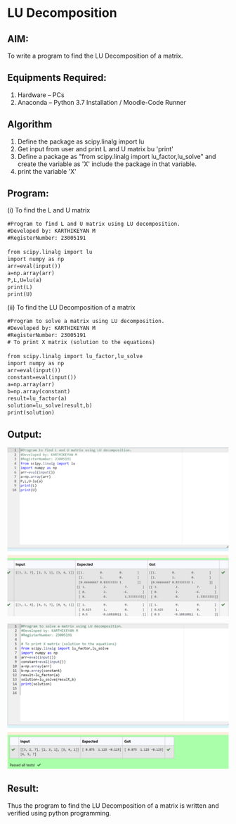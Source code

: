 # LU Decomposition 

## AIM:
To write a program to find the LU Decomposition of a matrix.

## Equipments Required:
1. Hardware – PCs
2. Anaconda – Python 3.7 Installation / Moodle-Code Runner

## Algorithm
1. Define the package as scipy.linalg import lu
2. Get input from user and print L and U matrix bu 'print'
3. Define a package as "from scipy.linalg import lu_factor,lu_solve" and create the variable as 'X' include the package in that variable.
4. print the variable 'X'

## Program:
(i) To find the L and U matrix
``````
#Program to find L and U matrix using LU decomposition.
#Developed by: KARTHIKEYAN M
#RegisterNumber: 23005191

from scipy.linalg import lu
import numpy as np
arr=eval(input())
a=np.array(arr)
P,L,U=lu(a)
print(L)
print(U)
``````
(ii) To find the LU Decomposition of a matrix
``````
#Program to solve a matrix using LU decomposition.
#Developed by: KARTHIKEYAN M
#RegisterNumber: 23005191
# To print X matrix (solution to the equations)

from scipy.linalg import lu_factor,lu_solve
import numpy as np
arr=eval(input())
constant=eval(input())
a=np.array(arr)
b=np.array(constant)
result=lu_factor(a)
solution=lu_solve(result,b)
print(solution)
``````

## Output:
![lu decomposition](/lu%20decomposition.png)

![output](/lu%20matrix.png)


## Result:
Thus the program to find the LU Decomposition of a matrix is written and verified using python programming.

